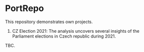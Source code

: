 # PortRepo

This repository demonstrates own projects.

1) CZ Election 2021: The analysis uncovers several insights of the Parliament elections in Czech republic during 2021.

TBC.
